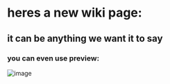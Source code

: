 
# heres a new wiki page: 

## it can be anything we want it to say

### you can even use preview: 
![image](https://github.com/user-attachments/assets/431f814c-8350-452e-945c-a46f06d983ed)
